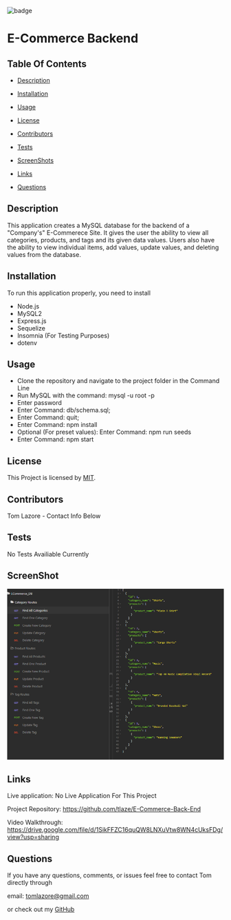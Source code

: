 

  ![badge](https://img.shields.io/badge/license-MIT-brightgreen)
  
  # E-Commerce Backend
  

  ## Table Of Contents

  * [Description](#description)

  * [Installation](#installation)

  * [Usage](#usage)

  * [License](#license)

  * [Contributors](#contributors)

  * [Tests](#tests)

  * [ScreenShots](#screenshots)

  * [Links](#links)

  * [Questions](#questions)

  ## Description

  This application creates a MySQL database for the backend of a "Company's" E-Commerece Site. It gives the user the ability to view all categories, products, and tags and its given data values. Users also have the ability to view individual items, add values, update values, and deleting values from the database.
  
  ## Installation

  To run this application properly, you need to install
  *  Node.js  
  *  MySQL2  
  *  Express.js 
  *  Sequelize  
  *  Insomnia (For Testing Purposes)  
  *  dotenv
  

  ## Usage
  
  *  Clone the repository and navigate to the project folder in the Command Line  
  *  Run MySQL with the command: mysql -u root -p
  *  Enter password
  *  Enter Command: db/schema.sql;
  *  Enter Command: quit;
  *  Enter Command: npm install  
  *  Optional (For preset values): Enter Command: npm run seeds  
  *  Enter Command: npm start
  
  
  ## License
  
  This Project is licensed by [MIT](https://choosealicense.com/licenses/mit/).
  
  ## Contributors

  Tom Lazore - Contact Info Below
  
  
  ## Tests
  
  No Tests Availiable Currently

  ## ScreenShot

  ![Screenshot](Assets/screenshot.png)

  ## Links

  Live application: No Live Application For This Project

  Project Repository: https://github.com/tlaze/E-Commerce-Back-End
  
  Video Walkthrough: https://drive.google.com/file/d/1SikFFZC16quQW8LNXuVtw8WN4cUksFDg/view?usp=sharing
  
  
  ## Questions

  If you have any questions, comments, or issues feel free to contact Tom directly through
  
  email: tomlazore@gmail.com

  or check out my [GitHub](https://github.com/tlaze)

  
